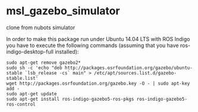 # msl_gazebo_simulator
clone from nubots simulator

In order to make this package run under Ubuntu 14.04 LTS with ROS Indigo you have to execute the following commands (assuming that you have ros-indigo-desktop-full installed):

    sudo apt-get remove gazebo2*
    sudo sh -c 'echo "deb http://packages.osrfoundation.org/gazebo/ubuntu-stable `lsb_release -cs` main" > /etc/apt/sources.list.d/gazebo-stable.list'
    wget http://packages.osrfoundation.org/gazebo.key -O - | sudo apt-key add -
    sudo apt-get update
    sudo apt-get install ros-indigo-gazebo5-ros-pkgs ros-indigo-gazebo5-ros-control
